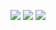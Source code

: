 ![](https://img.shields.io/badge/day%20📅-24-blue)   	![](https://img.shields.io/badge/stars%20⭐-46-yellow)   	![](https://img.shields.io/badge/days%20completed-23-red)